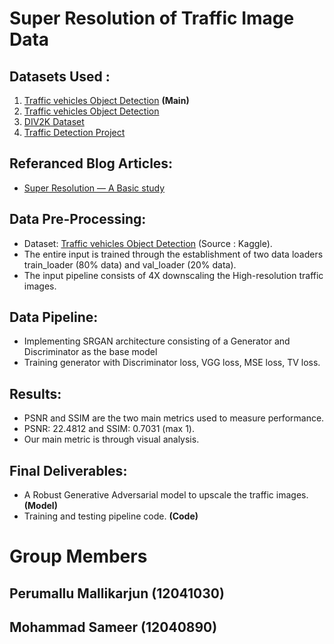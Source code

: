 # Super Resolution of Traffic Image Data

## Datasets Used :

1. [Traffic vehicles Object Detection](https://www.kaggle.com/datasets/hasibullahaman/objectdetectiondatasetcar) **(Main)**
2. [Traffic vehicles Object Detection](https://www.kaggle.com/datasets/saumyapatel/traffic-vehicles-object-detection)
3. [DIV2K Dataset](https://www.kaggle.com/datasets/joe1995/div2k-dataset/)
4. [Traffic Detection Project](https://www.kaggle.com/datasets/yusufberksardoan/traffic-detection-project)

## Referanced Blog Articles:

- [Super Resolution — A Basic study](https://towardsdatascience.com/super-resolution-a-basic-study-e01af1449e13)

## Data Pre-Processing:

- Dataset: [Traffic vehicles Object Detection](https://www.kaggle.com/datasets/hasibullahaman/objectdetectiondatasetcar) (Source : Kaggle).
- The entire input is trained through the establishment of two data loaders train_loader (80% data) and val_loader (20% data).
- The input pipeline consists of 4X downscaling the High-resolution traffic images.

## Data Pipeline:

- Implementing SRGAN architecture consisting of a Generator and Discriminator as the base model
- Training generator with Discriminator loss, VGG loss, MSE loss, TV loss.

## Results:

- PSNR and SSIM are the two main metrics used to measure performance.
- PSNR: 22.4812 and SSIM: 0.7031 (max 1).
- Our main metric is through visual analysis.

## Final Deliverables:

- A Robust Generative Adversarial model to upscale the traffic images. **(Model)**
- Training and testing pipeline code. **(Code)**

# Group Members

## Perumallu Mallikarjun (12041030)

## Mohammad Sameer (12040890)

